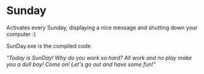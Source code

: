 # Sunday

Activates every Sunday, displaying a nice message and shutting down your computer :)

SunDay.exe is the compiled code

*"Today is SunDay! Why do you work so hard? All work and no play make you a dull boy! Come on! Let's go out and have some fun!"*

